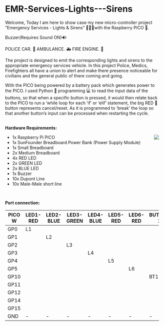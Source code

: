 # EMR-Services-Lights---Sirens

Welcome, Today I am here to show case my new micro-controller project “Emergency Services - Lights & Sirens” 🚨🚨🚨with the Raspberry PICO 🍇. 

Buzzer(Requires Sound ON)🔊 

POLICE CAR. 🚓 
AMBULANCE. 🚑 
FIRE ENGINE. 🚒 

The project is designed to emit the corresponding lights and sirens to the appropriate emergency services vehicle.
In this project Police, Medics, Firefighters all have a union to alert and make there presence noticeable for civilians and the general public of there coming and going.

With the PICO being powered by a battery pack which generates power to the PICO. I used Python 🐍 programming 💻 to read the input data of the buttons, so that when a specific button is pressed, it would then relate back to the PICO to run a ‘while loop for each ‘if’ or ‘elif’ statement, the big RED 🔴 button represents cancel/reset. As it is programmed to ‘break’ the loop so that another button’s input can be processed when restarting the cycle.

<br>
<b>Hardware Requirements:</b>
<ul>
<img align="right" src="https://blogger.googleusercontent.com/img/b/R29vZ2xl/AVvXsEgjEnWJpbTcO-sJU5no65Hrhvb4nkBJPfLrqPnocyUqgjDbI73hE74UMNqy5RkIO4IWcttuTFEcr4PioLZhNf9JE50XHHg3YCdjNhM94x7bXTJdWXWuA8R8c9hs3XvNW5az2hNb2ptnDw/s1600/pilogo.gif" />
  <li>1x Raspberry Pi PICO</li>
  <li>1x SunFounder Breadboard Power Bank (Power Supply Module)</li>
  <li>1x Small Breadboard</li>
  <li>2x Medium Breadboard</li>
  <li>4x RED LED</li>
  <li>2x GREEN LED</li>
  <li>2x BLUE LED</li>
  <li>1x Buzzer</li>
  <li>10x Dupont Line</li>
  <li>10x Male-Male short line</li>
</ul>
<br>
<p>
<b>Port connection:</b> 

PICO W | LED1-RED | LED2-BLUE | LED3-GREEN | LED4-BLUE | LED5-RED | LED6-RED | BUTTON 1 | BUTTON 2 | BUTTON 3 | BUTTON 4 | BUZZER |
--- | --- | --- | --- |--- | --- | --- | --- | --- | --- | --- | --- |
GP0 | L1 |   |   |   |   |   |   |   |   |   |   |
GP1 |   | L2 |   |   |   |   |   |   |   |   |   |  
GP2 |   |   | L3 |   |   |   |   |   |   |   |   |  
GP3 |   |   |   | L4 |  |   |   |   |   |   |   |  
GP4 |   |   |   |   | L5 |  |   |   |   |   |   |  
GP5 |   |   |   |   |   | L6 |   |   |   |   |   |  
GP10 |   |   |   |   |   |   | BT1 |   |  |   |   | 
GP11 |   |   |   |   |   |   |   |  BT2 |   |  |   |
GP12 |   |   |   |   |   |   |   |   |  BT3 |   |  |
GP14 |   |   |   |   |   |   |   |   |   |   | B |
GP15 |   |   |   |   |   |   |   |   |   | BT4 |   |
GND | - | - | - | - | - | - | - | - | - | - | - |

</p>
